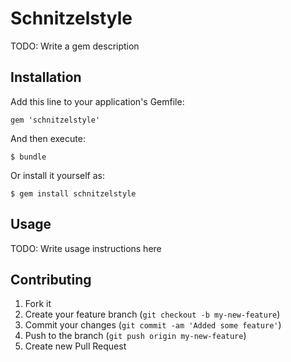 # Schnitzelstyle

TODO: Write a gem description

## Installation

Add this line to your application's Gemfile:

    gem 'schnitzelstyle'

And then execute:

    $ bundle

Or install it yourself as:

    $ gem install schnitzelstyle

## Usage

TODO: Write usage instructions here

## Contributing

1. Fork it
2. Create your feature branch (`git checkout -b my-new-feature`)
3. Commit your changes (`git commit -am 'Added some feature'`)
4. Push to the branch (`git push origin my-new-feature`)
5. Create new Pull Request
